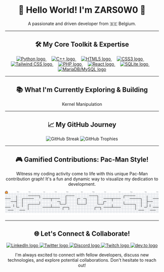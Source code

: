 <h1 align="center">👋 Hello World! I'm ZARS0W0 🚀</h1>

<p align="center">
  A passionate and driven developer from 🇧🇪 Belgium.</p>

---

<h2 align="center">🛠️ My Core Toolkit & Expertise</h2>

<div align="center">
  <a href="https://www.python.org/" target="_blank" rel="noopener noreferrer" title="Python">
    <img src="https://skillicons.dev/icons?i=py" height="60" alt="Python logo" />
  </a>
  <img width="12" />
  <a href="https://isocpp.org/" target="_blank" rel="noopener noreferrer" title="C++">
    <img src="https://cdn.jsdelivr.net/gh/devicons/devicon/icons/cplusplus/cplusplus-original.svg" height="60" alt="C++ logo" />
  </a>
  <img width="12" />
  <a href="https://html.spec.whatwg.org/multipage/" target="_blank" rel="noopener noreferrer" title="HTML5">
    <img src="https://skillicons.dev/icons?i=html" height="60" alt="HTML5 logo" />
  </a>
  <img width="12" />
  <a href="https://www.w3.org/Style/CSS/" target="_blank" rel="noopener noreferrer" title="CSS3">
    <img src="https://skillicons.dev/icons?i=css" height="60" alt="CSS3 logo" />
  </a>
  <img width="12" />
  <a href="https://tailwindcss.com/" target="_blank" rel="noopener noreferrer" title="Tailwind CSS">
    <img src="https://skillicons.dev/icons?i=tailwind" height="60" alt="Tailwind CSS logo" />
  </a>
  <img width="12" />
  <a href="https://www.php.net/" target="_blank" rel="noopener noreferrer" title="PHP">
    <img src="https://skillicons.dev/icons?i=php" height="60" alt="PHP logo" />
  </a>
  <img width="12" />
  <a href="https://react.dev/" target="_blank" rel="noopener noreferrer" title="React">
    <img src="https://skillicons.dev/icons?i=react" height="60" alt="React logo" />
  </a>
  <img width="12" />
  <a href="https://www.sqlite.org/index.html" target="_blank" rel="noopener noreferrer" title="SQLite">
    <img src="https://skillicons.dev/icons?i=sqlite" height="60" alt="SQLite logo" />
  </a>
  <img width="12" />
  <a href="https://mariadb.org/" target="_blank" rel="noopener noreferrer" title="MariaDB/MySQL">
    <img src="https://skillicons.dev/icons?i=mysql" height="60" alt="MariaDB/MySQL logo" />
  </a>
</div>

---

<h2 align="center">📚 What I'm Currently Exploring & Building</h2>

<p align="center">
  Kernel Manipulation
</p>

---

<h2 align="center">📈 My GitHub Journey</h2>

<div align="center">
  <img src="https://streak-stats.demolab.com?user=ZARS0W0&locale=en&mode=daily&theme=dracula&hide_border=false&border_radius=5&order=3" height="150" alt="GitHub Streak"  />
  <img src="https://github-profile-trophy.vercel.app?username=ZARS0W0&theme=dracula&column=-1&row=1&margin-w=8&margin-h=8&no-bg=false&no-frame=false&order=4" height="150" alt="GitHub Trophies"  />
</div>

---

<h2 align="center">🎮 Gamified Contributions: Pac-Man Style!</h2>

<p align="center">
  Witness my coding activity come to life with this unique Pac-Man contribution graph! It's a fun and dynamic way to visualize my dedication to development.
</p>

<picture>
  <source media="(prefers-color-scheme: dark)" srcset="https://raw.githubusercontent.com/ZARS0W0/ZARS0W0/output/pacman-contribution-graph-dark.svg">
  <source media="(prefers-color-scheme: light)" srcset="https://raw.githubusercontent.com/ZARS0W0/ZARS0W0/output/pacman-contribution-graph.svg">
  <img alt="Pac-Man contribution graph" src="https://raw.githubusercontent.com/ZARS0W0/ZARS0W0/output/pacman-contribution-graph.svg">
</picture>

---

<h2 align="center">🌐 Let's Connect & Collaborate!</h2>

<div align="center">
  <a href="https://www.linkedin.com/in/your-linkedin-profile" target="_blank" rel="noopener noreferrer" title="Connect on LinkedIn (Update this link!)">
    <img src="https://img.shields.io/static/v1?message=LinkedIn&logo=linkedin&label=&color=0077B5&logoColor=white&labelColor=&style=for-the-badge" height="25" alt="LinkedIn logo" />
  </a>
  <a href="https://twitter.com/your-twitter-handle" target="_blank" rel="noopener noreferrer" title="Follow on Twitter (Update this link!)">
    <img src="https://img.shields.io/static/v1?message=Twitter&logo=twitter&label=&color=1DA1F2&logoColor=white&labelColor=&style=for-the-badge" height="25" alt="Twitter logo" />
  </a>
  <a href="https://discordapp.com/users/your-discord-id" target="_blank" rel="noopener noreferrer" title="Chat on Discord (Update this link!)">
    <img src="https://img.shields.io/static/v1?message=Discord&logo=discord&label=&color=7289DA&logoColor=white&labelColor=&style=for-the-badge" height="25" alt="Discord logo" />
  </a>
  <a href="https://www.twitch.tv/your-twitch-channel" target="_blank" rel="noopener noreferrer" title="Watch me on Twitch (Update this link!)">
    <img src="https://img.shields.io/static/v1?message=Twitch&logo=twitch&label=&color=9146FF&logoColor=white&labelColor=&style=for-the-badge" height="25" alt="Twitch logo" />
  </a>
  <a href="https://dev.to/your-devto-username" target="_blank" rel="noopener noreferrer" title="Read my articles on dev.to (Update this link!)">
    <img src="https://img.shields.io/static/v1?message=dev.to&logo=dev.to&label=&color=0A0A0A&logoColor=white&labelColor=&style=for-the-badge" height="25" alt="dev.to logo" />
  </a>
</div>

<p align="center">
  I'm always excited to connect with fellow developers, discuss new technologies, and explore potential collaborations. Don't hesitate to reach out!
</p>



